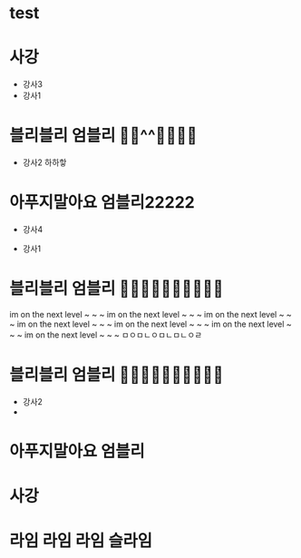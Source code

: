 # test

# 사강
- 강사3
- 강사1
# 블리블리 엄블리 💖💛^^💓💕💜💗
- 강사2
하하핳
# 아푸지말아요 엄블리22222
- 강사4



- 강사1

# 블리블리 엄블리 💖💛💚💘💝💙💓💕💜💗
im on the next level ~ ~ ~
im on the next level ~ ~ ~
im on the next level ~ ~ ~
im on the next level ~ ~ ~
im on the next level ~ ~ ~
im on the next level ~ ~ ~
im on the next level ~ ~ ~
ㅁㅇㅁㄴㅇㅁㄴㅁㄴㅇㄹ
# 블리블리 엄블리 💖💛💚💘💝💙💓💕💜💗
- 강사2
-

# 아푸지말아요 엄블리
# 사강

# 라임 라임 라임 슬라임
